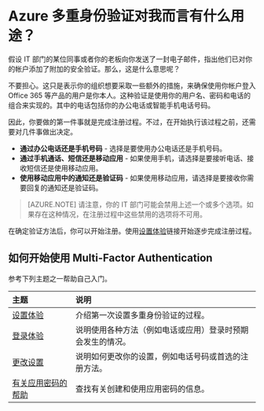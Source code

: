 <properties 
	pageTitle="Azure Multi-Factor Authentication 对我而言有什么用途？" 
	description="本 Azure Multi-Factor Authentication 页面将会帮助你的最终用户开始使用 Azure Multi-Factor Authentication。" 
	services="multi-factor-authentication" 
	documentationCenter="" 
	authors="billmath" 
	manager="stevenpo" 
	editor="curtland"/>

<tags 
	ms.service="multi-factor-authentication"  
	ms.date="05/12/2016" 
	wacn.date="04/13/2016"/>



# Azure 多重身份验证对我而言有什么用途？

假设 IT 部门的某位同事或者你的老板向你发送了一封电子邮件，指出他们已对你的帐户添加了附加的安全验证。那么，这是什么意思呢？

不要担心。这只是表示你的组织想要采取一些额外的措施，来确保使用你帐户登入 Office 365 等产品的用户是你本人。这种验证是使用你的用户名、密码和电话的组合来实现的。其中的电话包括你的办公电话或智能手机电话号码。

因此，你要做的第一件事就是完成注册过程。不过，在开始执行该过程之前，还需要对几件事做出决定。

- **通过办公电话还是手机号码** - 选择是要使用办公电话还是手机号码。
- **通过手机通话、短信还是移动应用** - 如果使用手机，请选择是要接听电话、接收短信还是使用移动应用。
- **使用移动应用中的通知还是验证码** - 如果使用移动应用，请选择是要接收你需要回复的通知还是验证码。

> [AZURE.NOTE]  请注意，你的 IT 部门可能会禁用上述一个或多个选项。如果存在这种情况，在注册过程中这些禁用的选项将不可用。

在确定验证方法后，你可以开始注册。使用[设置体验](/documentation/articles/multi-factor-authentication-end-user-first-time/)链接开始逐步完成注册过程。


## 如何开始使用 Multi-Factor Authentication

参考下列主题之一帮助自己入门。

主题|说明
:------------- | :------------- | 
[设置体验](/documentation/articles/multi-factor-authentication-end-user-first-time/)| 介绍第一次设置多重身份验证的过程。
[登录体验](/documentation/articles/multi-factor-authentication-end-user-signin/)|说明使用各种方法（例如电话或应用）登录时预期会发生的情况。
[更改设置](/documentation/articles/multi-factor-authentication-end-user-manage-settings/)|说明如何更改你的设置，例如电话号码或首选的注册方法。
[有关应用密码的帮助](/documentation/articles/multi-factor-authentication-end-user-app-passwords/)| 查找有关创建和使用应用密码的信息。


 

<!---HONumber=Mooncake_0530_2016-->